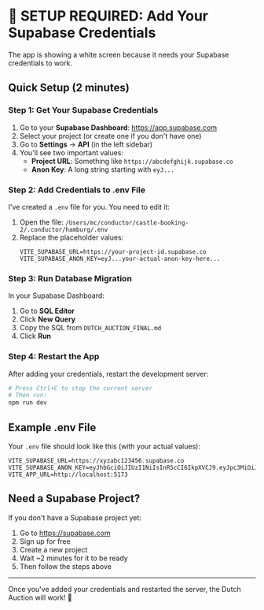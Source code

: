 # 🚨 SETUP REQUIRED: Add Your Supabase Credentials

The app is showing a white screen because it needs your Supabase credentials to work.

## Quick Setup (2 minutes)

### Step 1: Get Your Supabase Credentials

1. Go to your **Supabase Dashboard**: https://app.supabase.com
2. Select your project (or create one if you don't have one)
3. Go to **Settings** → **API** (in the left sidebar)
4. You'll see two important values:
   - **Project URL**: Something like `https://abcdefghijk.supabase.co`
   - **Anon Key**: A long string starting with `eyJ...`

### Step 2: Add Credentials to .env File

I've created a `.env` file for you. You need to edit it:

1. Open the file: `/Users/mc/conductor/castle-booking-2/.conductor/hamburg/.env`
2. Replace the placeholder values:
   ```
   VITE_SUPABASE_URL=https://your-project-id.supabase.co
   VITE_SUPABASE_ANON_KEY=eyJ...your-actual-anon-key-here...
   ```

### Step 3: Run Database Migration

In your Supabase Dashboard:
1. Go to **SQL Editor**
2. Click **New Query**
3. Copy the SQL from `DUTCH_AUCTION_FINAL.md`
4. Click **Run**

### Step 4: Restart the App

After adding your credentials, restart the development server:

```bash
# Press Ctrl+C to stop the current server
# Then run:
npm run dev
```

## Example .env File

Your `.env` file should look like this (with your actual values):

```env
VITE_SUPABASE_URL=https://xyzabc123456.supabase.co
VITE_SUPABASE_ANON_KEY=eyJhbGciOiJIUzI1NiIsInR5cCI6IkpXVCJ9.eyJpc3MiOiJzdXBhYmFzZSIsInJlZiI6Inh5emFiYzEyMzQ1NiIsInJvbGUiOiJhbm9uIiwiaWF0IjoxNjQ2MjM5MDIyLCJleHAiOjE5NjE4MTUwMjJ9.abcdef123456789
VITE_APP_URL=http://localhost:5173
```

## Need a Supabase Project?

If you don't have a Supabase project yet:
1. Go to https://supabase.com
2. Sign up for free
3. Create a new project
4. Wait ~2 minutes for it to be ready
5. Then follow the steps above

---

Once you've added your credentials and restarted the server, the Dutch Auction will work! 🚀